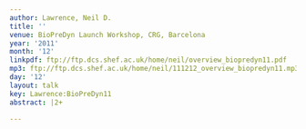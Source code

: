 ```yaml
---
author: Lawrence, Neil D.
title: ''
venue: BioPreDyn Launch Workshop, CRG, Barcelona
year: '2011'
month: '12'
linkpdf: ftp://ftp.dcs.shef.ac.uk/home/neil/overview_biopredyn11.pdf
mp3: ftp://ftp.dcs.shef.ac.uk/home/neil/111212_overview_biopredyn11.mp3
day: '12'
layout: talk
key: Lawrence:BioPreDyn11
abstract: |2+

---
```

